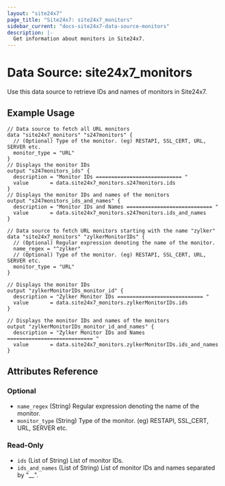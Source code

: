 ```yaml
---
layout: "site24x7"
page_title: "Site24x7: site24x7_monitors"
sidebar_current: "docs-site24x7-data-source-monitors"
description: |-
  Get information about monitors in Site24x7.
---
```


# Data Source: site24x7\_monitors

Use this data source to retrieve IDs and names of monitors in Site24x7.

## Example Usage

```hcl
// Data source to fetch all URL monitors
data "site24x7_monitors" "s247monitors" {
  // (Optional) Type of the monitor. (eg) RESTAPI, SSL_CERT, URL, SERVER etc.
  monitor_type = "URL"
}
// Displays the monitor IDs
output "s247monitors_ids" {
  description = "Monitor IDs ============================ "
  value       = data.site24x7_monitors.s247monitors.ids
}
// Displays the monitor IDs and names of the monitors
output "s247monitors_ids_and_names" {
  description = "Monitor IDs and Names ============================ "
  value       = data.site24x7_monitors.s247monitors.ids_and_names
}

// Data source to fetch URL monitors starting with the name "zylker"
data "site24x7_monitors" "zylkerMonitorIDs" {
  // (Optional) Regular expression denoting the name of the monitor.
  name_regex = "^zylker"
  // (Optional) Type of the monitor. (eg) RESTAPI, SSL_CERT, URL, SERVER etc.
  monitor_type = "URL"
}

// Displays the monitor IDs
output "zylkerMonitorIDs_monitor_id" {
  description = "Zylker Monitor IDs ============================ "
  value       = data.site24x7_monitors.zylkerMonitorIDs.ids
}

// Displays the monitor IDs and names of the monitors
output "zylkerMonitorIDs_monitor_id_and_names" {
  description = "Zylker Monitor IDs and Names ============================ "
  value       = data.site24x7_monitors.zylkerMonitorIDs.ids_and_names
}
```

## Attributes Reference


### Optional

* `name_regex` (String) Regular expression denoting the name of the monitor.
* `monitor_type` (String) Type of the monitor. (eg) RESTAPI, SSL_CERT, URL, SERVER etc.

### Read-Only

* `ids` (List of String) List of monitor IDs.
* `ids_and_names` (List of String) List of monitor IDs and names separated by "__".